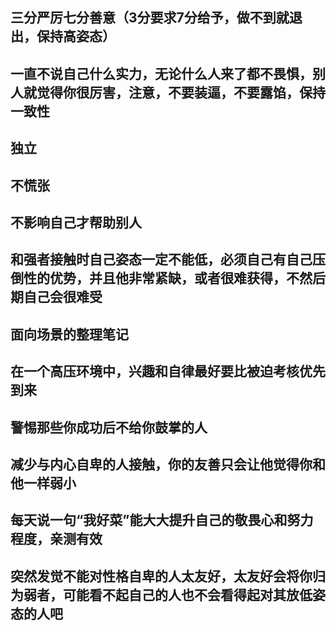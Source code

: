 ## 三分严厉七分善意（3分要求7分给予，做不到就退出，保持高姿态）

## 一直不说自己什么实力，无论什么人来了都不畏惧，别人就觉得你很厉害，注意，不要装逼，不要露馅，保持一致性

## 独立

## 不慌张

## 不影响自己才帮助别人

## 和强者接触时自己姿态一定不能低，必须自己有自己压倒性的优势，并且他非常紧缺，或者很难获得，不然后期自己会很难受

## 面向场景的整理笔记

## 在一个高压环境中，兴趣和自律最好要比被迫考核优先到来

## 警惕那些你成功后不给你鼓掌的人

## 减少与内心自卑的人接触，你的友善只会让他觉得你和他一样弱小

## 每天说一句“我好菜”能大大提升自己的敬畏心和努力程度，亲测有效

## 突然发觉不能对性格自卑的人太友好，太友好会将你归为弱者，可能看不起自己的人也不会看得起对其放低姿态的人吧
